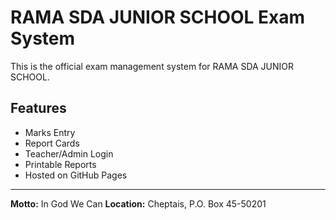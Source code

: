 # RAMA SDA JUNIOR SCHOOL Exam System

This is the official exam management system for RAMA SDA JUNIOR SCHOOL.

## Features
- Marks Entry
- Report Cards
- Teacher/Admin Login
- Printable Reports
- Hosted on GitHub Pages

---

**Motto:** In God We Can
**Location:** Cheptais, P.O. Box 45-50201
